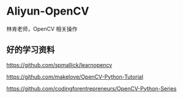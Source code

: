 # Aliyun-OpenCV

林肯老师，OpenCV 相关操作

## 好的学习资料

https://github.com/spmallick/learnopencv

https://github.com/makelove/OpenCV-Python-Tutorial

https://github.com/codingforentrepreneurs/OpenCV-Python-Series

